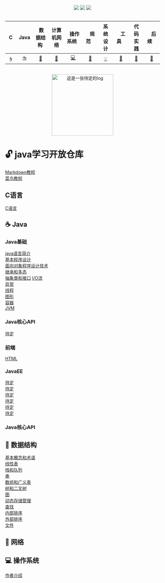 <div align="center">
    <a href="https://gitstar-ranking.com/repositories"> <img src="https://badgen.net/badge/Rank/20?icon=github&color=4ab8a1"></a>
    <a href="assets/download.md"> <img src="https://badgen.net/badge/OvO/%E7%A6%BB%E7%BA%BF%E4%B8%8B%E8%BD%BD?icon=telegram&color=4ab8a1"></a>
    <a href="https://github.com/eternityfantastic/study"> <img src="https://badgen.net/badge/CyC/%E5%9C%A8%E7%BA%BF%E9%98%85%E8%AF%BB?icon=sourcegraph&color=4ab8a1"></a>
    
</div>
<br>

| &nbsp;C&nbsp; | Java | &nbsp;数据结构&nbsp;|计算机网络| &nbsp;&nbsp;操作系统&nbsp;&nbsp;|&nbsp;&nbsp;&nbsp;规范&nbsp;&nbsp;&nbsp;|         系统设计| &nbsp;&nbsp;&nbsp;工具&nbsp;&nbsp;&nbsp; |代码实践| &nbsp;&nbsp;&nbsp;后续&nbsp;&nbsp;&nbsp; |
| :---: | :----: | :---: | :----: | :----: | :----: | :----: | :----: | :----: | :----: |
| [:cyclone:](#cyclone-c语言) | [:coffee:](#coffee-Java) | [:key:](#key-数据结构) | [:herb:](#herb-计算机网络) | [:computer:](#computer-操作系统) |[:bug:](#bug-规范)| [:bulb:](#bulb-系统设计) |[:wrench:](#wrench-工具)| [:watermelon:](#watermelon-编码实践) |[:memo:](#memo-后记)|

<br>

<div align="center">
    <img src="assets/LogoMakr_0zpEzN.png" width="200px" alt="这是一张待定的log">
</div>  
  
  
# :unlock: java学习开放仓库
[Markdown教程](https://www.runoob.com/markdown/md-tutorial.html)              
[菜鸟教程](https://www.runoob.com)

## C语言 
[C语言](https://github.com/eternityfantastic/study/blob/master/note/C语言.md)

## :coffee: Java 
### Java基础        
[java语言简介](https://github.com/eternityfantastic/study/blob/master/note/Java语言简介.md)  
[基本程序设计](https://github.com/eternityfantastic/study/blob/master/note/基本程序设计.md)  
[面向对象程序设计技术](https://github.com/eternityfantastic/study/blob/master/note/面向对象程序设计.md)  
[继承和多态](https://github.com/eternityfantastic/study/blob/master/note/继承和多态.md)               
[抽象类和接口](https://github.com/eternityfantastic/stblob/master/note/方法.md)
[I/O流](https://github.com/eternityfantastic/tdy/blob/master/note/运算符和表达式.md)           
[异常](https://github.com/eternityfantastic/studblob/master/note/分支结构.md)           
[线程](https://github.com/eternityfantastic/s/blob/master/note/循环结构.md)               
[图形](https://github.com/eternityfantastic/studyob/master/note/数组.md)      
[容器](https://github.com/eternityfantastic/studyob/master/note/数组.md)               
[JVM](https://github.com/eternityfantastic/stblob/master/note/方法.md)
### Java核心API  
[待定](https://github.com/eternityfanc/study/blob/master/note/对象和类.md)  
### 前端
[HTML](https://github.com/eternityfantastic/study/blob/master/note/HTML基础.md)  
### JavaEE             
[待定](https://github.com/eternityfanc/study/blob/master/note/对象和类.md)         
[待定](https://github.com/eternastic/study/blob/master/note/方法和数组.md)        
[待定](https://github.com/eterntastic/study/blob/master/note/JVM内存管理.md)         
[待定](https://github.com/eternityfant/study/blob/master/note/继承.md)         
[待定](https://github.com/etestic/study/blob/master/note/访问权限.md)         
[待定](https://github.com/eternintastic/study/blob/master/note/抽象类和接口.md)  

### Java核心API     
[](https://www.runoob.com)             



##  :key: 数据结构   
[基本概念和术语](https://github.com/eternityfantastic/study/blster/note/HTML基础.md)  
[线性表](https://github.com/eternityfantastic/study/blster/note/HTML基础.md)      
[栈和队列](https://github.com/eternityfantastic/study/blster/note/HTML基础.md)       
[串](https://github.com/eternityfantastic/study/blster/note/HTML基础.md)  
[数组和广义表](https://github.com/eternityfantastic/study/blster/note/HTML基础.md)    
[树和二叉树](https://github.com/eternityfantastic/study/blster/note/HTML基础.md)    
[图](https://github.com/eternityfantastic/study/blster/note/HTML基础.md)   
[动态存储管理](https://github.com/eternityfantastic/study/blster/note/HTML基础.md)     
[查找](https://github.com/eternityfantastic/study/blster/note/HTML基础.md)      
[内部排序](https://github.com/eternityfantastic/study/blster/note/HTML基础.md)  
[外部排序](https://github.com/eternityfantastic/study/blster/note/HTML基础.md)  
[文件](https://github.com/eternityfantastic/study/blster/note/HTML基础.md)  


## :herb: 网络 

## :computer: 操作系统 
[作者介绍](https://www.runoob.com)

